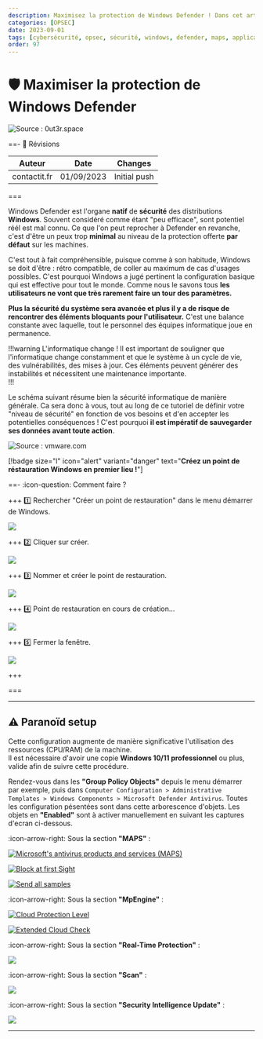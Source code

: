 ```yaml
---
description: Maximisez la protection de Windows Defender ! Dans cet article nous verrons la configuration que j'utilise pour augmenter les capacitiés de windows defender et ses différents modules.
categories: [OPSEC]
date: 2023-09-01
tags: [cybersécurité, opsec, sécurité, windows, defender, maps, application, guard]
order: 97
---
```


# :shield: Maximiser la protection de Windows Defender

![Source : 0ut3r.space](images/maximiser_protection_windows_defender/defender.webp)

==- :wrench: Révisions

Auteur | Date | Changes
--- | --- | ---
contactit.fr | 01/09/2023 | Initial push

===

Windows Defender est l'organe **natif** de **sécurité** des distributions **Windows**. Souvent considéré comme étant "peu efficace", sont potentiel réél est mal connu. Ce que l'on peut reprocher à Defender en revanche, c'est d'être un peux trop **minimal** au niveau de la protection offerte **par défaut** sur les machines.  

C'est tout à fait compréhensible, puisque comme à son habitude, Windows se doit d'être : rétro compatible, de coller au maximum de cas d'usages possibles. C'est pourquoi Windows a jugé pertinent la configuration basique qui est effective pour tout le monde. Comme nous le savons tous **les utilisateurs ne vont que très rarement faire un tour des paramètres.**  

**Plus la sécurité du système sera avancée et plus il y a de risque de rencontrer des éléments bloquants pour l'utilisateur.** C'est une balance constante avec laquelle, tout le personnel des équipes informatique joue en permanence.  

!!!warning L'informatique change !
Il est important de souligner que l'informatique change constamment et que le système à un cycle de vie, des vulnérabilités, des mises à jour. Ces éléments peuvent générer des instabilités et nécessitent une maintenance importante.    
!!!

Le schéma suivant résume bien la sécurité informatique de manière générale. Ca sera donc à vous, tout au long de ce tutoriel de définir votre "niveau de sécurité" en fonction de vos besoins et d'en accepter les potentielles conséquences ! C'est pourquoi **il est impératif de sauvegarder ses données avant toute action**.

![Source : vmware.com](images/maximiser_protection_windows_defender/conveniancevssec.webp)

[!badge size="l" icon="alert" variant="danger" text="**Créez un point de réstauration Windows en premier lieu !**"]

==- :icon-question: Comment faire ?

+++ :one: Rechercher "Créer un point de restauration" dans le menu démarrer de Windows.

[![](images/maximiser_protection_windows_defender/pointderestauration.png)](images/maximiser_protection_windows_defender/pointderestauration.png)

+++ :two: Cliquer sur créer.

[![](images/maximiser_protection_windows_defender/creer.png)](images/maximiser_protection_windows_defender/creer.png)

+++ :three: Nommer et créer le point de restauration.

[![](images/maximiser_protection_windows_defender/nom.png)](images/maximiser_protection_windows_defender/nom.png)

+++ :four: Point de restauration en cours de création...

[![](images/maximiser_protection_windows_defender/progressbar.png)](images/maximiser_protection_windows_defender/progressbar.png)

+++ :five: Fermer la fenêtre.

[![](images/maximiser_protection_windows_defender/finished.png)](images/maximiser_protection_windows_defender/finished.png)

+++

===

---

## ⚠️ Paranoïd setup

Cette configuration augmente de manière significative l'utilisation des ressources (CPU/RAM) de la machine.  
Il est nécessaire d'avoir une copie **Windows 10/11 professionnel** ou plus, valide afin de suivre cette procédure.  

Rendez-vous dans les **"Group Policy Objects"** depuis le menu démarrer par exemple, puis dans `Computer Configuration > Administrative Templates > Windows Components > Microsoft Defender Antivirus`. Toutes les configuration pésentées sont dans cette arborescence d'objets. Les objets en **"Enabled"** sont à activer manuellement en suivant les captures d'ecran ci-dessous.  

:icon-arrow-right: Sous la section **"MAPS"** :  

[![Microsoft's antivirus products and services (MAPS)](images/maximiser_protection_windows_defender/MAPS.png)](images/maximiser_protection_windows_defender/MAPS.png)

[![Block at first Sight](images/maximiser_protection_windows_defender/blockatfirst.png)](images/maximiser_protection_windows_defender/blockatfirst.png)

[![Send all samples](images/maximiser_protection_windows_defender/sendallsamples.png)](images/maximiser_protection_windows_defender/sendallsamples.png)

:icon-arrow-right: Sous la section **"MpEngine"** :  

[![Cloud Protection Level](images/maximiser_protection_windows_defender/cloudprotectionlevel.png)](images/maximiser_protection_windows_defender/cloudprotectionlevel.png)

[![Extended Cloud Check](images/maximiser_protection_windows_defender/extendeddcloudcheck.png)](images/maximiser_protection_windows_defender/extendeddcloudcheck.png)

:icon-arrow-right: Sous la section **"Real-Time Protection"** :  

[![](images/maximiser_protection_windows_defender/realtimeprotection.png)](images/maximiser_protection_windows_defender/realtimeprotection.png)

:icon-arrow-right: Sous la section **"Scan"** :  

[![](images/maximiser_protection_windows_defender/scan.png)](images/maximiser_protection_windows_defender/scan.png)

:icon-arrow-right: Sous la section **"Security Intelligence Update"** :  

[![](images/maximiser_protection_windows_defender/intelupdates.png)](images/maximiser_protection_windows_defender/intelupdates.png)


---